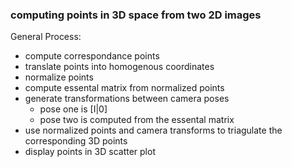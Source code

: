 ### computing points in 3D space from two 2D images

General Process:

- compute correspondance points
- translate points into homogenous coordinates
- normalize points
- compute essental matrix from normalized points
- generate transformations between camera poses
  - pose one is [I|0]
  - pose two is computed from the essental matrix
- use normalized points and camera transforms to triagulate the corresponding 3D points
- display points in 3D scatter plot
